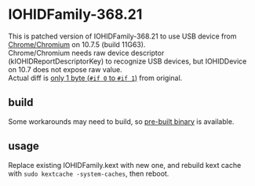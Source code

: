 # IOHIDFamily-368.21

This is patched version of IOHIDFamily-368.21 to use USB device from [Chrome/Chromium](../../../chromium-legacy) on 10.7.5 (build 11G63).  
Chrome/Chromium needs raw device descriptor (kIOHIDReportDescriptorKey) to recognize USB devices, but IOHIDDevice on 10.7 does not expose raw value.  
Actual diff is [only 1 byte (`#if 0` to `#if 1`)](https://github.com/blueboxd/IOHIDFamily-368.21/blob/818e57180235ad043df340a5ff3f700cb25d1920/IOHIDFamily/IOHIDDevice.cpp#L312) from original.

## build
Some workarounds may need to build, so [pre-built binary](https://github.com/blueboxd/IOHIDFamily-368.21/releases/tag/main) is available.

## usage
Replace existing IOHIDFamily.kext with new one, and rebuild kext cache with `sudo kextcache -system-caches`, then reboot.